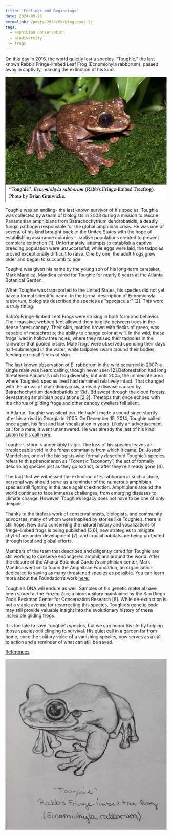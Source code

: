 ```yaml
---
title: 'Endlings and Beginnings'
date: 2024-09-26
permalink: /posts/2024/09/blog-post-1/
tags:
  - amphibian conservation
  - biodiversity
  - frogs
---
```


On this day in 2016, the world quietly lost a species. “Toughie,” the last known Rabb’s Fringe-limbed Leaf Frog (Ecnomiohyla rabborum), passed away in captivity, marking the extinction of his kind.

![](/images/toughie.png)

Toughie was an endling- the last known survivor of his species. Toughie was collected by a team of biologists in 2008 during a mission to rescue Panamanian amphibians from Batrachochytrium dendrobatidis, a deadly fungal pathogen responsible for the global amphibian crisis. He was one of several of his kind brought back to the United States with the hope of establishing assurance colonies - captive populations created to prevent complete extinction [1]. Unfortunately, attempts to establish a captive breeding population were unsuccessful; while eggs were laid, the tadpoles proved exceptionally difficult to raise. One by one, the adult frogs grew older and began to succumb to age. 

Toughie was given his name by the young son of his long-term caretaker, Mark Mandica. Mandica cared for Toughie for nearly 8 years at the Atlanta Botanical Garden. 

When Toughie was transported to the United States, his species did not yet have a formal scientific name. In the formal description of Ecnomiohyla rabborum, biologists described the species as “spectacular” [2]. This word is truly fitting. 

Rabb’s Fringe-limbed Leaf Frogs were striking in both form and behavior. Their massive, webbed feet allowed them to glide between trees in the dense forest canopy. Their skin, mottled brown with flecks of green, was capable of metachrosis; the ability to change color at will. In the wild, these frogs lived in hollow tree holes, where they raised their tadpoles in the rainwater that pooled inside. Male frogs were observed spending their days half-submerged in the water, while tadpoles swam around their bodies, feeding on small flecks of skin.

The last known observation of E. rabborum in the wild occurred in 2007: a single male was heard calling, though never seen [2].Deforestation had long threatened Panama’s rich frog diversity, but until 2005, the immediate area where Toughie’s species lived had remained relatively intact. That changed with the arrival of chytridiomycosis, a deadly disease caused by Batrachochytrium dendrobatidis or ‘Bd’. Bd swept through the cloud forests, devastating amphibian populations [2,3]. Treetops that once echoed with the chorus of gliding frogs and other canopy dwellers fell silent.

In Atlanta, Toughie was silent too. He hadn’t made a sound since shortly after his arrival in Georgia in 2005. On December 15, 2014, Toughie called once again, his first and last vocalization in years. Likely an advertisement call for a mate, it went unanswered. He was already the last of his kind.
[Listen to his call here](https://youtu.be/i4eZIkBGMjM?si=nnvgXDPghWOrZ9i6).

Toughie’s story is undeniably tragic. The loss of his species leaves an irreplaceable void in the forest community from which it came. Dr. Joseph Mendelson, one of the biologists who formally described Toughie’s species, refers to this phenomenon as “Forensic Taxonomy”, the act of formally describing species just as they go extinct, or after they’re already gone [4]. 

The fact that we witnessed the extinction of E. rabborum in such a close, personal way should serve as a reminder of the numerous amphibian species still fighting in the race against extinction. Amphibians around the world continue to face immense challenges, from emerging diseases to climate change. However, Toughie’s legacy does not have to be one of only despair. 

Thanks to the tireless work of conservationists, biologists, and community advocates, many of whom were inspired by stories like Toughie’s, there is still hope. New data concerning the natural history and vocalizations of fringe-limbed frogs is being published [5,6], new strategies to mitigate chytrid are under development [7], and crucial habitats are being protected through local and global efforts.

Members of the team that described and diligently cared for Toughie are still working to conserve endangered amphibians around the world. After the closure of the Atlanta Botanical Garden’s amphibian center, Mark Mandica went on to found the Amphibian Foundation, an organization dedicated to saving as many threatened species as possible. You can learn more about the Foundation’s work [here:](https://www.amphibianfoundation.org/)  

Toughie’s DNA will endure as well. Samples of his genetic material have been stored at the Frozen Zoo, a biorepository maintained by the San Diego Zoo’s Beckman Center for Conservation Research [8]. While de-extinction is not a viable avenue for resurrecting this species, Toughie’s genetic code may still provide valuable insight into the evolutionary history of these incredible gliding frogs.

It is too late to save Toughie’s species, but we can honor his life by helping those species still clinging to survival. His quiet call in a garden far from home, once the solitary voice of a vanishing species, now serves as a call to action and a reminder of what can still be saved.

[References](/files/toughie_refs.pdf)

![](/images/toughie_drawing.jpg)
